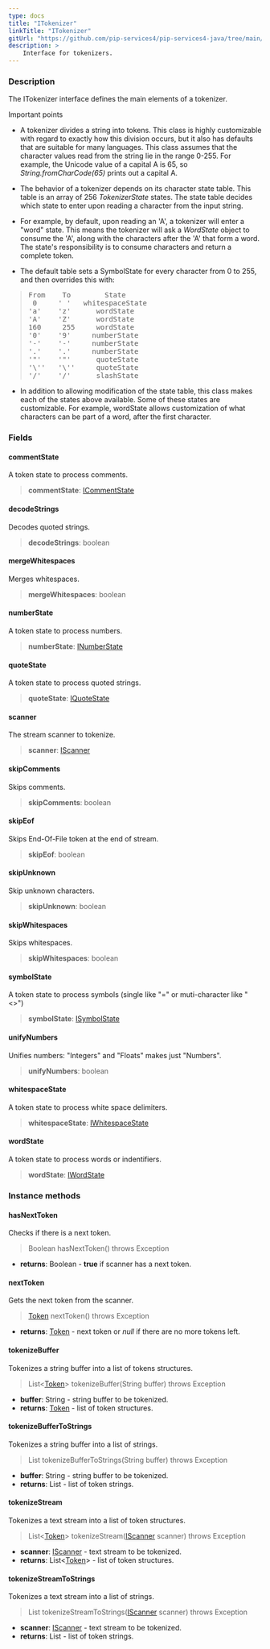 ```yaml
---
type: docs
title: "ITokenizer"
linkTitle: "ITokenizer"
gitUrl: "https://github.com/pip-services4/pip-services4-java/tree/main/pip-services4-expressions-java"
description: > 
    Interface for tokenizers.
---
```


### Description

The ITokenizer interface defines the main elements of a tokenizer.

Important points

- A tokenizer divides a string into tokens. This class is highly customizable with regard to exactly how this division occurs, but it also has defaults that are suitable for many languages. This class assumes that the character values read from the string lie in the range 0-255. For example, the Unicode value of a capital A is 65, so *String.fromCharCode(65)* prints out a capital A.

- The behavior of a tokenizer depends on its character state table. This table is an array of 256 *TokenizerState* states. The state table decides which state to enter
upon reading a character from the input string.   

- For example, by default, upon reading an 'A', a tokenizer will enter a "word" state. This means the tokenizer will ask a *WordState* object to consume the 'A',
along with the characters after the 'A' that form a word. The state's responsibility is to consume characters and return a complete token.  

- The default table sets a SymbolState for every character from 0 to 255, and then overrides this with:

<blockquote><pre>
From    To        State
 0     ' '   whitespaceState 
'a'    'z'      wordState
'A'    'Z'      wordState
160     255     wordState
'0'    '9'     numberState
'-'    '-'     numberState
'.'    '.'     numberState
'"'    '"'      quoteState
'\''   '\''     quoteState
'/'    '/'      slashState
</pre></blockquote>

- In addition to allowing modification of the state table, this class makes each of the states above available. Some of these states are customizable. For example, wordState allows customization of what characters can be part of a word, after the first character.

### Fields

<span class="hide-title-link">


#### commentState
A token state to process comments.
> **commentState**: [ICommentState](../icomment_state)


#### decodeStrings
Decodes quoted strings.
> **decodeStrings**: boolean


#### mergeWhitespaces
Merges whitespaces.
> **mergeWhitespaces**: boolean


#### numberState
A token state to process numbers.
> **numberState**: [INumberState](../inumber_state)


#### quoteState
A token state to process quoted strings.
> **quoteState**: [IQuoteState](../iquote_state)

#### scanner
The stream scanner to tokenize.
> **scanner**: [IScanner](../../io/iscanner)

#### skipComments
Skips comments.
> **skipComments**: boolean


#### skipEof
Skips End-Of-File token at the end of stream.
> **skipEof**: boolean

#### skipUnknown
Skip unknown characters.
> **skipUnknown**: boolean


#### skipWhitespaces
Skips whitespaces.
> **skipWhitespaces**: boolean


#### symbolState
A token state to process symbols (single like "=" or muti-character like "<>")
> **symbolState**: [ISymbolState](../isymbol_state)

#### unifyNumbers
Unifies numbers: "Integers" and "Floats" makes just "Numbers".
> **unifyNumbers**: boolean


#### whitespaceState
A token state to process white space delimiters.
> **whitespaceState**: [IWhitespaceState](../iwhitespace_state)


#### wordState
A token state to process words or indentifiers.
> **wordState**: [IWordState](../iword_state)


</span>


### Instance methods

#### hasNextToken
Checks if there is a next token.
> Boolean hasNextToken() throws Exception

- **returns**: Boolean - **true** if scanner has a next token.

#### nextToken
Gets the next token from the scanner.
> [Token](../token) nextToken() throws Exception

- **returns**: [Token](../token) - next token or *null* if there are no more tokens left.


#### tokenizeBuffer
Tokenizes a string buffer into a list of tokens structures.

> List<[Token](../token)> tokenizeBuffer(String buffer) throws Exception

- **buffer**: String - string buffer to be tokenized.
- **returns**: [Token](../token) - list of token structures.

#### tokenizeBufferToStrings
Tokenizes a string buffer into a list of strings.

> List<String> tokenizeBufferToStrings(String buffer) throws Exception

- **buffer**: String - string buffer to be tokenized.
- **returns**: List<String> - list of token strings.


#### tokenizeStream
Tokenizes a text stream into a list of token structures.

> List<[Token](../token)> tokenizeStream([IScanner](../../io/iscanner) scanner) throws Exception

- **scanner**: [IScanner](../../io/iscanner) - text stream to be tokenized.
- **returns**: List<[Token](../token)> - list of token structures.


#### tokenizeStreamToStrings
Tokenizes a text stream into a list of strings.

> List<String> tokenizeStreamToStrings([IScanner](../../io/iscanner) scanner) throws Exception

- **scanner**: [IScanner](../../io/iscanner) - text stream to be tokenized.
- **returns**: List<String> - list of token strings.
